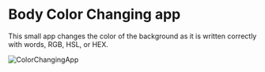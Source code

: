 # Body Color Changing app

This small app changes the color of the background as it is written correctly with words, RGB, HSL, or HEX. 

  ![ColorChangingApp](https://user-images.githubusercontent.com/82842403/173011246-e386adef-ff25-4ee7-bc02-a34e881496fd.gif)

